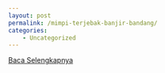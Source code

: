```yaml
---
layout: post
permalink: /mimpi-terjebak-banjir-bandang/
categories:
    - Uncategorized
---
```


[Baca Selengkapnya](/05)